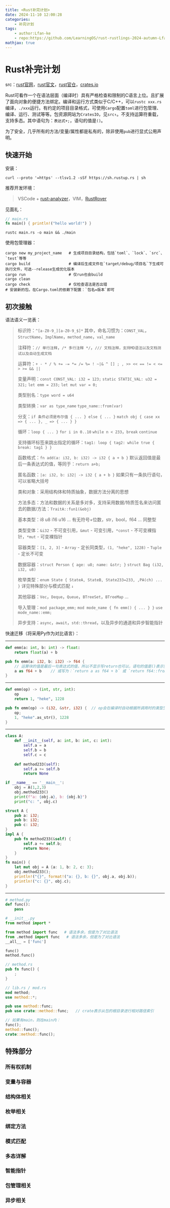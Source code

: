 ```yaml
---
title: <Rust补完计划>
date: 2024-11-10 12:00:28
categories:
    - 补完计划
tags:
    - author:Lfan-ke
    - repo:https://github.com/LearningOS/rust-rustlings-2024-autumn-Lfan-ke
mathjax: true
---
```


# Rust补完计划

src：[rust官网](https://www.rust-lang.org/)，[rust官文]()，[rust官仓]()，[crates.io](crates.io)

​	Rust可看作一个在语法层面（编译时）具有严格检查和限制的C语言上位。且扩展了面向对象的便捷方法绑定。编译和运行方式类似于C/C++，可以`rustc xxx.rs`编译，`./xxx`运行。有约定的项目目录格式，可使用`Cargo`配置`toml`进行包管理、编译、运行、测试等等。包资源网站为`CratesIO`，见`src↑`。不支持运算符重载，支持多态。其中语句为：`表达式+;`，语句的值是`()`。

​	为了安全，几乎所有的方法/变量/属性都是私有的，除非使用`pub`进行显式公用声明。

## 快速开始

安装：

```shell
curl --proto '=https' --tlsv1.2 -sSf https://sh.rustup.rs | sh
```

推荐开发环境：

> VSCode + [rust-analyzer](https://marketplace.visualstudio.com/items?itemName=rust-lang.rust-analyzer)，VIM，[RustRover](https://www.jetbrains.com/rust/)

见面礼：

```rust
// main.rs
fn main() { println!("hello world!") }
```

```shell
rustc main.rs -o main && ./main
```

使用包管理器：

```cargo
cargo new my_project_name	# 生成项目目录结构，包括`toml`、`lock`、`src`、`test`等等
cargo build					# 编译后生成文件在`target/debug/项目名`下生成可执行文件，可选--release生成优化版本
cargo run					# 仅run也会build
cargo clean
cargo check					# 仅检查语法是否出错
# 安装新的包，在Cargo.toml的依赖下配置：`包名=版本`即可
```



## 初次接触

语法语义一览表：

>标识符：`^[a-Z0-9_][a-Z0-9_$]*` 其中，命名习惯为：`CONST_VAL`，`StructName`，`ImplName`，`method_name`，`val_name`
>
>注释符：`// 单行注释`，`/* 多行注释 */`，`/// 文档注释，支持MD语法以及文档测试以及自动生成文档`
>
>运算符：`+ - * / % += -= *= /= %= ! ~|& ^ [] ; , >> << == != < <= > >= && ||`
>
>变量声明：`const CONST_VAL: i32 = 123;` `static STATIC_VAL: u32 = 321;` `let emm = 233;` `let mut var = 0;`
>
>类型别名：`type word = u64`
>
>类型转换：`var as type_name` `type_name::from(var)`
>
>分支：`if 条件必须是布尔值 { ... } else { ... }` `match obj { case xx => { ... }, _ => { ... } }`
>
>循环：`loop { ... }` `for i in 0..10` `while n < 233`，`break` `continue`
>
>支持循环标签来跳出指定的循环：`tag1: loop { tag2: while true { break: tag1 } }`
>
>函数格式：`fn add(a: i32, b: i32) -> i32 { a + b }` 默认返回值是最后一条表达式的值，等同于：`return a+b;`
>
>匿名函数：`|a: i32, b: i32| -> i32 { a + b }` 如果只有一条执行语句，可以省略大括号
>
>类和对象：采用结构体和特质抽象，数据方法分离的思想
>
>方法多态：方法和数据的关系是多对多，支持采用数据/特质签名来访问匿去的数据/方法：`TraitA::fun1(&obj)`
>
>基本类型：i8 u8 i16 u16 ... 有无符号+位数，str，bool，f64 ... 同整型
>
>类型变体：`&i32` - 不可变引用，`&mut` - 可变引用，`*const` - 不可变裸指针，`*mut` - 可变裸指针
>
>容器类型：`[1, 2, 3]` - `Array` - 定长同类型，`(1, "heke", 1228)` - `Tuple` - 定长不可变
>
>数据容器：`struct Person { age: u8; name: &str; }` `struct Bag (i32, i32, u8)`
>
>枚举类型：`enum State { StateA, StateB, State233=233, ,PA(ch) ... }` 详见特殊部分与模式匹配 `↓`
>
>其他容器：`Vec`，`Deque`，`Queue`，`BTreeSet`，`BTreeMap` ...
>
>导入管理：`mod package_emm;` `mod mode_name { fn emm() { ... } }` `use mode_name::emm;`
>
>异步支持：`async`，`await`，`std::thread`，以及异步的通道和异步智能指针

快速迁移（将采用Py作为对比语言）：

---

```python
def emm(a: int, b: int) -> float:
    return float(a) + b
```

```rust
pub fn emm(a: i32, b: i32) -> f64 {
    // 运算块的值是最后一句表达式的值，所以不显示写return也可以，语句的值是()表示空！
    a as f64 + b    // 或写为：`return a as f64 + b` 或 `return f64::from(a) + b;`
}
```

---

```python
def emm(op) -> (int, str, int):
    op
    return 1, "heke", 1228
```

```rust
pub fn emm(op) -> (i32, &str, i32) {  // op会在编译时自动根据所调用时的类型生成对应类型标签的多态方法
    op;
    1, "heke".as_str(), 1228
}
```

---

```python
class A:
    def __init__(self, a: int, b: int, c: int):
        self.a = a
        self.b = b
        self.c = c
    
    def method233(self):
        self.a += self.b
        return None

if __name__ == '__main__':
	obj = A(1,2,3)
    obj.method233()
    print(f"a: {obj.a}, b: {obj.b}")
    print("c: ", obj.c)
```

```rust
struct A {
    pub a: i32;
    pub b: i32;
    pub c: i32;
}
impl A {
    pub fn method233(&self) {
        self.a += self.b;
        return None;
    }
}
fn main() {
    let mut obj = A {a: 1, b: 2, c: 3};
    obj.method233();
    println!("{}", format!("a: {}, b: {}", obj.a, obj.b));
    println!("c: {}", obj.c);
}
```

---

```python
# method.py
def func():
    pass
```

```python
# __init__.py
from method import *

from method import func   # 语法多余，但是为了对比语法
from .method import func   # 语法多余，但是为了对比语法
__all__ = ['func']

func()
method.func()
```

```rust
// method.rs
pub fn func() {
    ;
}
```

```rust
// lib.rs / mod.rs
mod method;
use method::*;

pub use method::func;
pub use crate::method::func;   // crate表示从包的根目录进行相对路径索引

// 如果有main，则在main内：
func();
method::func();
crate::method::func();
```

<!-- more -->

## 特殊部分

### 所有权机制





### 变量与容器







### 结构体相关







### 枚举相关







### 绑定方法







### 模式匹配







### 多态详解







### 智能指针







### 包管理相关







### 异步相关

